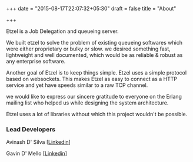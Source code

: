 +++
date = "2015-08-17T22:07:32+05:30"
draft = false
title = "About"

+++

Etzel is a Job Delegation and queueing server.

We built etzel to solve the problem of existing queueing softwares which were either proprietary or bulky or slow.
we desired something fast, lightweight and well documented, which would be as reliable & robust as any enterprise software.

Another goal of Etzel is to keep things simple. Etzel uses a simple protocol based on websockets.
This makes Etzel as easy to connect as a HTTP service and yet have speeds similar to a raw TCP channel.

we would like to express our sincere gratitude to everyone on the Erlang mailing list who helped us while designing the system architecture. 

Etzel uses a lot of libraries without which this project wouldn't be possible.

### Lead Developers

Avinash D' Silva [[Linkedin](https://in.linkedin.com/in/avinashdsilva)]

Gavin D' Mello [[Linkedin](https://in.linkedin.com/pub/gavin-d-mello/84/5b0/b55)]
